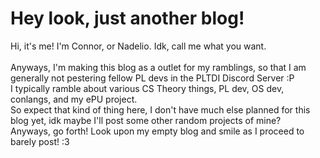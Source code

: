 # Hey look, just another blog!
Hi, it's me! I'm Connor, or Nadelio. Idk, call me what you want.\
\
Anyways, I'm making this blog as a outlet for my ramblings, so that I am generally not pestering fellow PL devs in the PLTDI Discord Server :P\
I typically ramble about various CS Theory things, PL dev, OS dev, conlangs, and my ePU project.\
So expect that kind of thing here, I don't have much else planned for this blog yet, idk maybe I'll post some other random projects of mine?\
Anyways, go forth! Look upon my empty blog and smile as I proceed to barely post! :3
